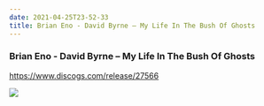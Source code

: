 ```yaml
---
date: 2021-04-25T23-52-33
title: Brian Eno - David Byrne – My Life In The Bush Of Ghosts
---
```

### Brian Eno - David Byrne – My Life In The Bush Of Ghosts
https://www.discogs.com/release/27566

![](dayone-moment://FF32DD14F2FE429BA0AB94E5C58037E2)
